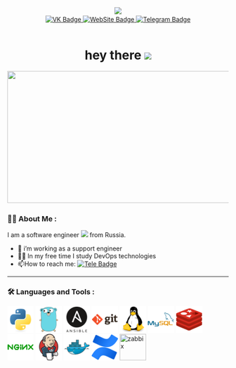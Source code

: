 <div id="header" align="center">
    <img src="https://media0.giphy.com/media/xNtKgRgAYEIkwot3RW/giphy.gif" width="100"/>
    <div id="badges">
        <a href="https://vk.com/id11977958">
            <img src="https://img.shields.io/badge/%D0%B2%D0%BA%D0%BE%D0%BD%D1%82%D0%B0%D0%BA%D1%82%D0%B5-%232E87FB.svg?&style=for-the-badge&logo=vk&logoColor=white"
                 alt="VK Badge"/>
        </a>
        <a href="https://alexv92.pythonanywhere.com/">
      <img src="https://img.shields.io/badge/website-000000?style=for-the-badge&logo=About.me&logoColor=white"
           alt="WebSite Badge"/>
        </a>
        <a href="https://t.me/Alex_Vl92">
            <img src="https://img.shields.io/badge/Telegram-2CA5E0?style=for-the-badge&logo=telegram&logoColor=white"
                 alt="Telegram Badge"/>
        </a>
    </div>
    <img src="https://komarev.com/ghpvc/?username=Alex-V92&style=flat-square&color=blue" alt=""/>
    <h1>
      hey there
          <img src="https://media.giphy.com/media/hvRJCLFzcasrR4ia7z/giphy.gif" width="30px"/>
    </h1>
</div>



<div align="center">
  <img src="https://media.tenor.com/wF5RiCnfj34AAAAC/work-computer.gif" width="600" height="300"/>
</div>

### :man_technologist: About Me :
I am a software engineer <img src="https://media.giphy.com/media/WUlplcMpOCEmTGBtBW/giphy.gif" width="90"> from Russia.
- :telescope: i’m working as a support engineer
- :man_student: In my free time I study DevOps technologies
- :mailbox:How to reach me: [![Tele Badge](https://img.shields.io/badge/-telegram-red?color=white&logo=telegram&logoColor=black)](https://t.me/Alex_Vl92)

---

### :hammer_and_wrench: Languages and Tools :
<div>
  <img src="https://github.com/devicons/devicon/blob/master/icons/python/python-original.svg" title="python" **alt="python" width="60" height="60"/>
  <img src="https://github.com/devicons/devicon/blob/master/icons/go/go-original.svg" title="go" **alt="go" width="60" height="60"/>
  <img src="https://github.com/devicons/devicon/blob/master/icons/ansible/ansible-original-wordmark.svg" title="ansible" **alt="ansible" width="60" height="60"/>
  <img src="https://github.com/devicons/devicon/blob/master/icons/git/git-original-wordmark.svg" title="Git" **alt="Git" width="60" height="60"/>
  <img src="https://github.com/devicons/devicon/blob/master/icons/linux/linux-original.svg" title="linux" **alt="linux" width="60" height="60"/>
  <img src="https://github.com/devicons/devicon/blob/master/icons/mysql/mysql-original-wordmark.svg" title="MySQL"  alt="MySQL" width="60" height="60"/>
  <img src="https://github.com/devicons/devicon/blob/master/icons/redis/redis-original.svg" title="redis" **alt="redis" width="60" height="60"/>
  <img src="https://github.com/devicons/devicon/blob/master/icons/nginx/nginx-original.svg" title="nginx" **alt="nginx" width="60" height="60"/>
  <img src="https://github.com/devicons/devicon/blob/master/icons/jenkins/jenkins-original.svg" title="jenkins" **alt="jenkins" width="60" height="60"/>
  <img src="https://github.com/devicons/devicon/blob/master/icons/docker/docker-original.svg" title="docker" **alt="docker" width="60" height="60"/>
  <img src="https://github.com/devicons/devicon/blob/master/icons/confluence/confluence-original.svg" title="conf" **alt="conf" width="60" height="60"/>
  <img src="https://cdn.worldvectorlogo.com/logos/zabbix-1.svg" title="zabbix" **alt="zabbix" width="60" height="60"/>
</div>
